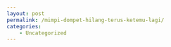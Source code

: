 ```yaml
---
layout: post
permalink: /mimpi-dompet-hilang-terus-ketemu-lagi/
categories:
    - Uncategorized
---
```


